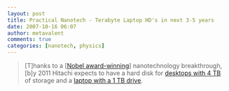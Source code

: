 ```yaml
---
layout: post
title: Practical Nanotech - Terabyte Laptop HD's in next 3-5 years
date: 2007-10-16 06:07
author: metavalent
comments: true
categories: [nanotech, physics]
---
```

<blockquote>[T]hanks to a [<a href="http://news.bbc.co.uk/2/hi/science/nature/7035247.stm">Nobel award-winning</a>] nanotechnology breakthrough, [b]y 2011 Hitachi expects to have a hard disk for <a href="http://news.bbc.co.uk/2/hi/technology/7044606.stm">desktops with 4 TB</a> of storage and a <a href="http://news.bbc.co.uk/2/hi/technology/7044606.stm">laptop with a 1 TB drive</a>.</blockquote>
